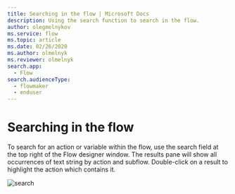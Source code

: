 ```yaml
---
title: Searching in the flow | Microsoft Docs
description: Using the search function to search in the flow.
author: olegmelnykov
ms.service: flow
ms.topic: article
ms.date: 02/26/2020
ms.author: olmelnyk
ms.reviewer: olmelnyk
search.app: 
  - Flow
search.audienceType: 
  - flowmaker
  - enduser
---
```


# Searching in the flow

To search for an action or variable within the flow, use the search field at the top right of the Flow designer window. The results pane will show all occurrences of text string by action and subflow. Double-click on a result to highlight the action which contains it.

![search](\media\searching-flow\search.png)
